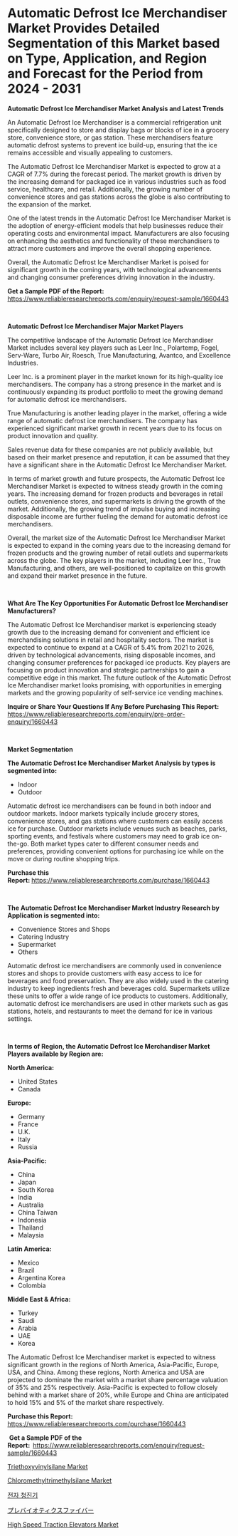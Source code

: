 <p><h1>Automatic Defrost Ice Merchandiser Market Provides Detailed Segmentation of this Market based on Type, Application, and Region and Forecast for the Period from 2024 - 2031</h1></p><p><strong>Automatic Defrost Ice Merchandiser Market Analysis and Latest Trends</strong></p>
<p><p>An Automatic Defrost Ice Merchandiser is a commercial refrigeration unit specifically designed to store and display bags or blocks of ice in a grocery store, convenience store, or gas station. These merchandisers feature automatic defrost systems to prevent ice build-up, ensuring that the ice remains accessible and visually appealing to customers.</p><p>The Automatic Defrost Ice Merchandiser Market is expected to grow at a CAGR of 7.7% during the forecast period. The market growth is driven by the increasing demand for packaged ice in various industries such as food service, healthcare, and retail. Additionally, the growing number of convenience stores and gas stations across the globe is also contributing to the expansion of the market.</p><p>One of the latest trends in the Automatic Defrost Ice Merchandiser Market is the adoption of energy-efficient models that help businesses reduce their operating costs and environmental impact. Manufacturers are also focusing on enhancing the aesthetics and functionality of these merchandisers to attract more customers and improve the overall shopping experience.</p><p>Overall, the Automatic Defrost Ice Merchandiser Market is poised for significant growth in the coming years, with technological advancements and changing consumer preferences driving innovation in the industry.</p></p>
<p><strong>Get a Sample PDF of the Report:&nbsp;</strong> <a href="https://www.reliableresearchreports.com/enquiry/request-sample/1660443">https://www.reliableresearchreports.com/enquiry/request-sample/1660443</a></p>
<p>&nbsp;</p>
<p><strong>Automatic Defrost Ice Merchandiser Major Market Players</strong></p>
<p><p>The competitive landscape of the Automatic Defrost Ice Merchandiser Market includes several key players such as Leer Inc., Polartemp, Fogel, Serv-Ware, Turbo Air, Roesch, True Manufacturing, Avantco, and Excellence Industries. </p><p>Leer Inc. is a prominent player in the market known for its high-quality ice merchandisers. The company has a strong presence in the market and is continuously expanding its product portfolio to meet the growing demand for automatic defrost ice merchandisers.</p><p>True Manufacturing is another leading player in the market, offering a wide range of automatic defrost ice merchandisers. The company has experienced significant market growth in recent years due to its focus on product innovation and quality.</p><p>Sales revenue data for these companies are not publicly available, but based on their market presence and reputation, it can be assumed that they have a significant share in the Automatic Defrost Ice Merchandiser Market.</p><p>In terms of market growth and future prospects, the Automatic Defrost Ice Merchandiser Market is expected to witness steady growth in the coming years. The increasing demand for frozen products and beverages in retail outlets, convenience stores, and supermarkets is driving the growth of the market. Additionally, the growing trend of impulse buying and increasing disposable income are further fueling the demand for automatic defrost ice merchandisers.</p><p>Overall, the market size of the Automatic Defrost Ice Merchandiser Market is expected to expand in the coming years due to the increasing demand for frozen products and the growing number of retail outlets and supermarkets across the globe. The key players in the market, including Leer Inc., True Manufacturing, and others, are well-positioned to capitalize on this growth and expand their market presence in the future.</p></p>
<p>&nbsp;</p>
<p><strong>What Are The Key Opportunities For Automatic Defrost Ice Merchandiser Manufacturers?</strong></p>
<p><p>The Automatic Defrost Ice Merchandiser market is experiencing steady growth due to the increasing demand for convenient and efficient ice merchandising solutions in retail and hospitality sectors. The market is expected to continue to expand at a CAGR of 5.4% from 2021 to 2026, driven by technological advancements, rising disposable incomes, and changing consumer preferences for packaged ice products. Key players are focusing on product innovation and strategic partnerships to gain a competitive edge in this market. The future outlook of the Automatic Defrost Ice Merchandiser market looks promising, with opportunities in emerging markets and the growing popularity of self-service ice vending machines.</p></p>
<p><strong>Inquire or Share Your Questions If Any Before Purchasing This Report:</strong> <a href="https://www.reliableresearchreports.com/enquiry/pre-order-enquiry/1660443">https://www.reliableresearchreports.com/enquiry/pre-order-enquiry/1660443</a></p>
<p>&nbsp;</p>
<p><strong>Market Segmentation</strong></p>
<p><strong>The Automatic Defrost Ice Merchandiser Market Analysis by types is segmented into:</strong></p>
<p><ul><li>Indoor</li><li>Outdoor</li></ul></p>
<p><p>Automatic defrost ice merchandisers can be found in both indoor and outdoor markets. Indoor markets typically include grocery stores, convenience stores, and gas stations where customers can easily access ice for purchase. Outdoor markets include venues such as beaches, parks, sporting events, and festivals where customers may need to grab ice on-the-go. Both market types cater to different consumer needs and preferences, providing convenient options for purchasing ice while on the move or during routine shopping trips.</p></p>
<p><strong>Purchase this Report:&nbsp;</strong><a href="https://www.reliableresearchreports.com/purchase/1660443">https://www.reliableresearchreports.com/purchase/1660443</a></p>
<p>&nbsp;</p>
<p><strong>The Automatic Defrost Ice Merchandiser Market Industry Research by Application is segmented into:</strong></p>
<p><ul><li>Convenience Stores and Shops</li><li>Catering Industry</li><li>Supermarket</li><li>Others</li></ul></p>
<p><p>Automatic defrost ice merchandisers are commonly used in convenience stores and shops to provide customers with easy access to ice for beverages and food preservation. They are also widely used in the catering industry to keep ingredients fresh and beverages cold. Supermarkets utilize these units to offer a wide range of ice products to customers. Additionally, automatic defrost ice merchandisers are used in other markets such as gas stations, hotels, and restaurants to meet the demand for ice in various settings.</p></p>
<p>&nbsp;</p>
<p><strong>In terms of Region, the Automatic Defrost Ice Merchandiser Market Players available by Region are:</strong></p>
<p>
    <p> <strong> North America: </strong>
        <ul>
            <li>United States</li>
            <li>Canada</li>
        </ul>
        </p> 
    <p> <strong> Europe: </strong>
        <ul>
            <li>Germany</li>
            <li>France</li>
            <li>U.K.</li>
            <li>Italy</li>
            <li>Russia</li>
        </ul>
        </p> 
    <p> <strong> Asia-Pacific: </strong>
        <ul>
            <li>China</li>
            <li>Japan</li>
            <li>South Korea</li>
            <li>India</li>
            <li>Australia</li>
            <li>China Taiwan</li>
            <li>Indonesia</li>
            <li>Thailand</li>
            <li>Malaysia</li>
        </ul>
        </p> 
    <p> <strong> Latin America: </strong>
        <ul>
            <li>Mexico</li>
            <li>Brazil</li>
            <li>Argentina Korea</li>
            <li>Colombia</li>
        </ul>
        </p> 
    <p> <strong> Middle East & Africa: </strong>
        <ul>
            <li>Turkey</li>
            <li>Saudi</li>
            <li>Arabia</li>
            <li>UAE</li>
            <li>Korea</li>
        </ul>
    </p>
    </p>
<p><p>The Automatic Defrost Ice Merchandiser market is expected to witness significant growth in the regions of North America, Asia-Pacific, Europe, USA, and China. Among these regions, North America and USA are projected to dominate the market with a market share percentage valuation of 35% and 25% respectively. Asia-Pacific is expected to follow closely behind with a market share of 20%, while Europe and China are anticipated to hold 15% and 5% of the market share respectively.</p></p>
<p><strong>Purchase this Report: </strong><a href="https://www.reliableresearchreports.com/purchase/1660443">https://www.reliableresearchreports.com/purchase/1660443</a></p>
<p>&nbsp;<strong>Get a Sample PDF of the Report:&nbsp;&nbsp;</strong><a href="https://www.reliableresearchreports.com/enquiry/request-sample/1660443">https://www.reliableresearchreports.com/enquiry/request-sample/1660443</a></p>
<p><strong></strong></p>
<p><p><a href="https://view.publitas.com/reportprime-1/decoding-the-triethoxyvinylsilane-market-a-deep-dive-into-the-latest-market-trends-market-segmentation-and-competitive-analysis/">Triethoxyvinylsilane Market</a></p><p><a href="https://view.publitas.com/reportprime-1/decoding-the-chloromethyltrimethylsilane-market-a-deep-dive-into-the-latest-market-trends-market-segmentation-and-competitive-analysis/">Chloromethyltrimethylsilane Market</a></p><p><a href="https://medium.com/@louisa_aug08/%EC%9D%BC%EB%A0%89%ED%8A%B8%EB%A1%9C%EB%8B%89-%EC%B2%AD%EC%A7%84%EA%B8%B0-%EC%8B%9C%EC%9E%A5-2031%EB%85%84%EA%B9%8C%EC%A7%80%EC%9D%98-%ED%8A%B8%EB%A0%8C%EB%93%9C-%EC%98%88%EC%B8%A1-%EB%B0%8F-%EA%B2%BD%EC%9F%81-%EB%B6%84%EC%84%9D-2b54997584ae">전자 청진기</a></p><p><a href="https://medium.com/@the_orlando3017/%E3%83%97%E3%83%AC%E3%83%90%E3%82%A4%E3%82%AA%E3%83%86%E3%82%A3%E3%83%83%E3%82%AF%E3%83%95%E3%82%A1%E3%82%A4%E3%83%90%E3%83%BC%E5%B8%82%E5%A0%B4%E3%83%AC%E3%83%9D%E3%83%BC%E3%83%88%E3%81%AF-%E3%81%93%E3%81%AE%E5%B8%82%E5%A0%B4%E3%81%AE%E6%9C%80%E6%96%B0%E3%81%AE%E3%83%88%E3%83%AC%E3%83%B3%E3%83%89%E3%81%A8%E6%88%90%E9%95%B7%E6%A9%9F%E4%BC%9A%E3%82%92%E6%98%8E%E3%82%89%E3%81%8B%E3%81%AB%E3%81%97%E3%81%BE%E3%81%99-bc32f871c821">プレバイオティクスファイバー</a></p><p><a href="https://silk-columnist-571.notion.site/High-Speed-Traction-Elevators-Market-Size-Furnishes-Valuable-Information-Encompassing-Market-Share--2e7a213f253f4c77a6ba8e60752f6c04">High Speed Traction Elevators Market</a></p></p>